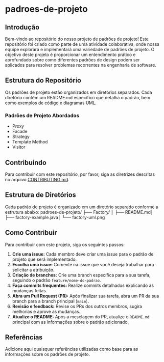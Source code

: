 # padroes-de-projeto

## Introdução

Bem-vindo ao repositório do nosso projeto de padrões de projeto! Este repositório foi criado como parte de uma atividade colaborativa, onde nossa equipe explorará e implementará uma variedade de padrões de projeto. O objetivo deste projeto é proporcionar um entendimento prático e aprofundado sobre como diferentes padrões de design podem ser aplicados para resolver problemas recorrentes na engenharia de software.

## Estrutura do Repositório

Os padrões de projeto estão organizados em diretórios separados. Cada diretório contém um README.md específico que detalha o padrão, bem como exemplos de código e diagramas UML.

### Padrões de Projeto Abordados

- Proxy
- Facade
- Strategy
- Template Method
- Visitor

## Contribuindo

Para contribuir com este repositório, por favor, siga as diretrizes descritas no arquivo [CONTRIBUTING.md](CONTRIBUTING.md).

## Estrutura de Diretórios

Cada padrão de projeto é organizado em um diretório separado conforme a estrutura abaixo:
padroes-de-projeto/ ├── Factory/ │ ├── README.md│ ├── factory-example.java│ └── factory-uml.png


## Como Contribuir

Para contribuir com este projeto, siga os seguintes passos:

1. **Crie uma issue:** Cada membro deve criar uma issue para o padrão de projeto que será implementado.
2. **Escolha uma issue:** Comente na issue que você deseja trabalhar para solicitar a atribuição.
3. **Criação de branches:** Crie uma branch específica para a sua tarefa, seguindo o padrão `feature/nome-do-padrao`.
4. **Faça commits frequentes:** Realize commits detalhados explicando as mudanças feitas.
5. **Abra um Pull Request (PR):** Após finalizar sua tarefa, abra um PR da sua branch para a branch principal (`main`).
6. **Revisão e feedback:** Revise os PRs dos outros membros, sugira melhorias e aprove as mudanças.
7. **Atualize o README:** Após a mesclagem do PR, atualize o `README.md` principal com as informações sobre o padrão adicionado.


## Referências

Adicione aqui quaisquer referências utilizadas como base para as informações sobre os padrões de projeto.
